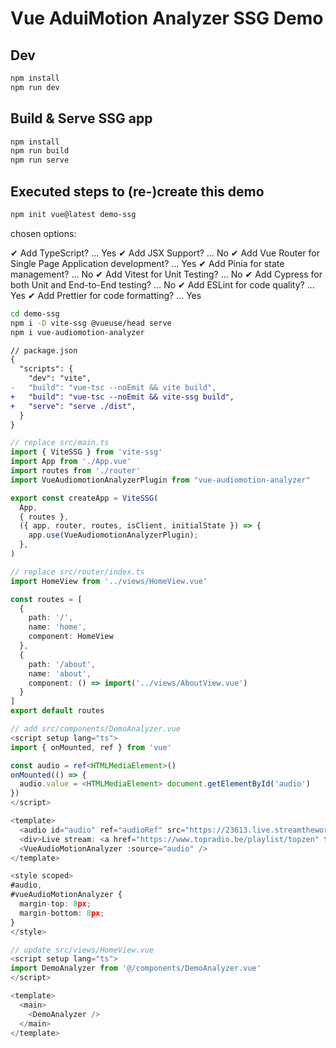 # Vue AduiMotion Analyzer SSG Demo

## Dev

```sh
npm install
npm run dev
```

## Build & Serve SSG app

```sh
npm install
npm run build
npm run serve
```

## Executed steps to (re-)create this demo

```sh
npm init vue@latest demo-ssg

```

chosen options:

✔ Add TypeScript? … Yes
✔ Add JSX Support? … No
✔ Add Vue Router for Single Page Application development? … Yes
✔ Add Pinia for state management? … No
✔ Add Vitest for Unit Testing? … No
✔ Add Cypress for both Unit and End-to-End testing? … No
✔ Add ESLint for code quality? … Yes
✔ Add Prettier for code formatting? … Yes

```sh
cd demo-ssg 
npm i -D vite-ssg @vueuse/head serve
npm i vue-audiomotion-analyzer
```

```diff
// package.json
{
  "scripts": {
    "dev": "vite",
-   "build": "vue-tsc --noEmit && vite build",
+   "build": "vue-tsc --noEmit && vite-ssg build",
+   "serve": "serve ./dist",
  }
}
```

```ts
// replace src/main.ts
import { ViteSSG } from 'vite-ssg'
import App from './App.vue'
import routes from './router'
import VueAudiomotionAnalyzerPlugin from "vue-audiomotion-analyzer"

export const createApp = ViteSSG(
  App,
  { routes },
  ({ app, router, routes, isClient, initialState }) => {
    app.use(VueAudiomotionAnalyzerPlugin);
  },
)
```

```ts
// replace src/router/index.ts
import HomeView from '../views/HomeView.vue'

const routes = [
  {
    path: '/',
    name: 'home',
    component: HomeView
  },
  {
    path: '/about',
    name: 'about',
    component: () => import('../views/AboutView.vue')
  }
]
export default routes
```

```ts
// add src/components/DemoAnalyzer.vue
<script setup lang="ts">
import { onMounted, ref } from 'vue'

const audio = ref<HTMLMediaElement>()
onMounted(() => {
  audio.value = <HTMLMediaElement> document.getElementById('audio')
})
</script>

<template>
  <audio id="audio" ref="audioRef" src="https://23613.live.streamtheworld.com/TOPZEN_SC" control crossorigin="anonymous"></audio>
  <div>Live stream: <a href="https://www.topradio.be/playlist/topzen" target="_blank">Zen FM</a></div>
  <VueAudioMotionAnalyzer :source="audio" />
</template>

<style scoped>
#audio,
#vueAudioMotionAnalyzer {
  margin-top: 8px;
  margin-bottom: 8px;
}
</style>

```

```ts
// update src/views/HomeView.vue
<script setup lang="ts">
import DemoAnalyzer from '@/components/DemoAnalyzer.vue'
</script>

<template>
  <main>
    <DemoAnalyzer />
  </main>
</template>
```
